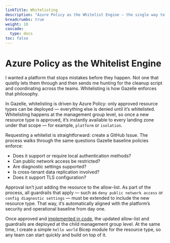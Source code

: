```yaml
---
linkTitle: Whitelisting
description: "Azure Policy as the Whitelist Engine — the single way to ensure resources meet configuration requirements before they reach the cloud."
breadcrumbs: true
weight: 10
cascade:
  type: docs
toc: false
---
```


# Azure Policy as the Whitelist Engine

I wanted a platform that stops mistakes before they happen. Not one that quietly lets them through and then sends me hunting for the cleanup script and coordinating across the teams. Whitelisting is how Gazelle enforces that philosophy.

In Gazelle, whitelisting is driven by Azure Policy: only approved resource types can be deployed — everything else is denied until it’s whitelisted. Whitelisting happens at the management group level, so once a new resource type is approved, it’s instantly available to every landing zone under that scope — for example, `platform` or `isolation`.

Requesting a whitelist is straightforward: create a GitHub Issue. The process walks through the same questions Gazelle baseline policies enforce:

- Does it support or require local authentication methods?
- Can public network access be restricted?
- Are diagnostic settings supported?
- Is cross-tenant data replication involved?
- Does it support TLS configuration?

Approval isn’t just adding the resource to the allow-list. As part of the process, all guardrails that apply — such as `deny public network access` or `config diagnostic settings` — must be extended to include the new resource type. That way, it’s automatically aligned with the platform’s security and operational baseline from day one.

Once approved and [implemented in code](/docs/platform-as-code/building-blocks/azure-policy/#whitelist-new-resource), the updated allow-list and guardrails are deployed at the child management group level. At the same time, I create a simple `hello world` Bicep module for the resource type, so any team can start quickly and build on top of it.
